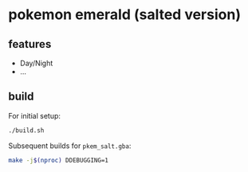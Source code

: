 # pokemon emerald (salted version)

## features
- Day/Night
- ...
## build

For initial setup:
```sh
./build.sh
```

Subsequent builds for `pkem_salt.gba`:
```sh
make -j$(nproc) DDEBUGGING=1
```
